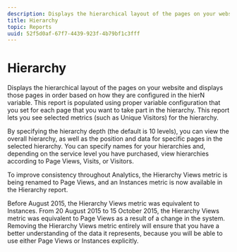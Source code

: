 ```yaml
---
description: Displays the hierarchical layout of the pages on your website and displays those pages in order based on how they are configured in the hierN variable. This report is populated using proper variable configuration that you set for each page that you want to take part in the hierarchy. This report lets you see selected metrics (such as Unique Visitors) for the hierarchy.
title: Hierarchy
topic: Reports
uuid: 52f5d0af-67f7-4439-923f-4b79bf1c3fff
---
```


# Hierarchy

Displays the hierarchical layout of the pages on your website and displays those pages in order based on how they are configured in the hierN variable. This report is populated using proper variable configuration that you set for each page that you want to take part in the hierarchy. This report lets you see selected metrics (such as Unique Visitors) for the hierarchy.

By specifying the hierarchy depth (the default is 10 levels), you can view the overall hierarchy, as well as the position and data for specific pages in the selected hierarchy. You can specify names for your hierarchies and, depending on the service level you have purchased, view hierarchies according to Page Views, Visits, or Visitors.

To improve consistency throughout Analytics, the Hierarchy Views metric is being renamed to Page Views, and an Instances metric is now available in the Hierarchy report.

Before August 2015, the Hierarchy Views metric was equivalent to Instances. From 20 August 2015 to 15 October 2015, the Hierarchy Views metric was equivalent to Page Views as a result of a change in the system. Removing the Hierarchy Views metric entirely will ensure that you have a better understanding of the data it represents, because you will be able to use either Page Views or Instances explicitly.
